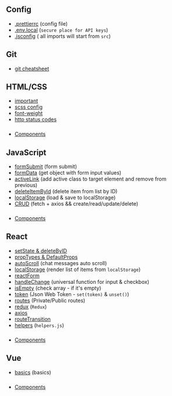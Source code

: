 ## Config
 - [.prettierrc](https://github.com/Inpulsgor/library/tree/master/React/prettier) (config file)
 - [.env.local](https://github.com/Inpulsgor/library/tree/master/React/env) (`secure place for API keys`)
 - [.jsconfig](https://github.com/Inpulsgor/library/tree/master/React/jsconfig) ( all imports will start from `src`)
 
## Git
 - [git cheatsheet](https://github.com/Inpulsgor/library/tree/master/git)

## HTML/CSS
 - [important](https://github.com/Inpulsgor/library/tree/master/Markup/helpers)
 - [scss config](https://github.com/Inpulsgor/library/tree/master/Markup/SCSS)
 - [font-weight](https://github.com/Inpulsgor/library/blob/master/Markup/font-weight/README.md)
 - [http status codes](https://github.com/Inpulsgor/library/tree/master/Markup/http)
###
 - [Components](https://github.com/Inpulsgor/library/tree/master/Markup/Components)
 
## JavaScript
 - [formSubmit](https://github.com/Inpulsgor/library/tree/master/JavaScript/jsForm) (form submit) 
 - [formData](https://github.com/Inpulsgor/library/tree/master/JavaScript/formData) (get object with form input values) 
 - [activeLink](https://github.com/Inpulsgor/library/tree/master/JavaScript/activeLink) (add active class to target element and remove from previous) 
 - [deleteItemById](https://github.com/Inpulsgor/library/tree/master/JavaScript/deleteItemById) (delete item from list by ID) 
 - [localStorage](https://github.com/Inpulsgor/library/tree/master/JavaScript/localStorage) (load & save to localStorage) 
 - [CRUD](https://github.com/Inpulsgor/library/tree/master/JavaScript/CRUD) (fetch + axios && create/read/update/delete)
###
 - [Components](https://github.com/Inpulsgor/library/tree/master/JavaScript/Components)
 
## React
 - [setState & deleteByID](https://github.com/Inpulsgor/library/tree/master/React/setState) 
 - [propTypes & DefaultProps](https://github.com/Inpulsgor/library/tree/master/React/propTypes)
 - [autoScroll](https://github.com/Inpulsgor/library/tree/master/React/autoScroll) (chat messages auto scroll)
 - [localStorage](https://github.com/Inpulsgor/library/tree/master/React/localStorage) (render list of items from `localStorage`)
 - [reactForm](https://github.com/Inpulsgor/library/tree/master/React/reactForm) 
 - [handleChange](https://github.com/Inpulsgor/library/tree/master/React/handleChange) (universal function for input & checkbox) 
 - [isEmpty](https://github.com/Inpulsgor/library/tree/master/React/isEmpty) (check array - if it's empty) 
 - [token](https://github.com/Inpulsgor/library/tree/master/React/token) (Json Web Token - `set(token)` & `unset()`) 
 - [routes](https://github.com/Inpulsgor/library/tree/master/React/routes) (Private/Public routes) 
 - [redux](https://github.com/Inpulsgor/library/tree/master/React/Redux) (`Redux`)
 - [axios](https://github.com/Inpulsgor/library/tree/master/React/axios)
 - [routeTransition](https://github.com/Inpulsgor/library/tree/master/React/routeTransition) 
 - [helpers](https://github.com/Inpulsgor/library/tree/master/React/helpers) (`helpers.js`)
 ###
 - [Components]()
 
## Vue
 - [basics](https://github.com/Inpulsgor/library/tree/master/Vue/basics) (basics)
 ###
 - [Components]()
